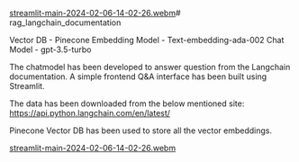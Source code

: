 [streamlit-main-2024-02-06-14-02-26.webm](https://github.com/gokulsabari22/rag_langchain_documentation/assets/57941940/ffccd8b4-dd01-4528-887d-41211edf0c81)# rag_langchain_documentation

Vector DB - Pinecone
Embedding Model - Text-embedding-ada-002
Chat Model - gpt-3.5-turbo

The chatmodel has been developed to answer question from the Langchain documentation. A simple frontend 
Q&A interface has been built using Streamlit. 

The data has been downloaded from the below mentioned site:
https://api.python.langchain.com/en/latest/

Pinecone Vector DB has been used to store all the vector embeddings.

[streamlit-main-2024-02-06-14-02-26.webm](https://github.com/gokulsabari22/rag_langchain_documentation/assets/57941940/6575dad8-d0af-4ce6-8ce4-84c2094bb9a4)
